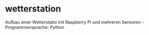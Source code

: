 # wetterstation
Aufbau einer Wetterstatio mit Raspberry Pi und mehreren Sensoren - Programmiersprache: Python
